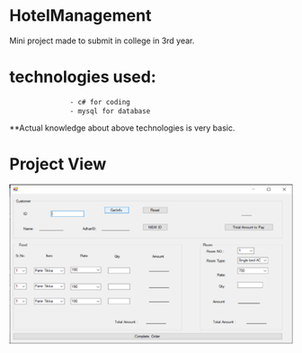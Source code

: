 # HotelManagement
Mini project made to submit in college in 3rd year.
# technologies used:
                   - c# for coding
                   - mysql for database
                   
**Actual knowledge about above technologies is very basic.
# Project View
<img src="https://github.com/premyyy/HotelManagement/blob/main/ProjectView.png">
